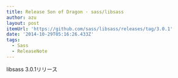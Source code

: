 ```yaml
---
title: Release Son of Dragon · sass/libsass
author: azu
layout: post
itemUrl: 'https://github.com/sass/libsass/releases/tag/3.0.1'
date: '2014-10-29T05:16:26.433Z'
tags:
  - Sass
  - ReleaseNote
---
```

libsass 3.0.1リリース
